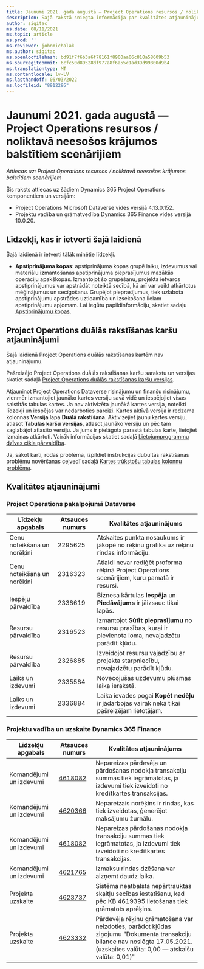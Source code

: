 ```yaml
---
title: Jaunumi 2021. gada augustā — Project Operations resursos / noliktavā neesošos krājumos balstītiem scenārijiem
description: Šajā rakstā sniegta informācija par kvalitātes atjauninājumiem, kas pieejami 2021. gada augusta projekta operāciju laidienā uz resursiem/neuzkrātiem scenārijiem.
author: sigitac
ms.date: 08/11/2021
ms.topic: article
ms.prod: ''
ms.reviewer: johnmichalak
ms.author: sigitac
ms.openlocfilehash: bd91f7f6b3a6f78161f8900aa06c810a58609b53
ms.sourcegitcommit: 6cfc50d89528df977a8f6a55c1ad39d99800d9b4
ms.translationtype: MT
ms.contentlocale: lv-LV
ms.lasthandoff: 06/03/2022
ms.locfileid: "8912295"
---
```

# <a name="whats-new-august-2021---project-operations-for-resourcenon-stocked-based-scenarios"></a>Jaunumi 2021. gada augustā — Project Operations resursos / noliktavā neesošos krājumos balstītiem scenārijiem

*Attiecas uz: Project Operations resursos / noliktavā neesošos krājumos balstītiem scenārijiem*

Šis raksts attiecas uz šādiem Dynamics 365 Project Operations komponentiem un versijām:

   - Project Operations Microsoft Dataverse vides versijā 4.13.0.152.
   - Projektu vadība un grāmatvedība Dynamics 365 Finance vides versijā 10.0.20.

## <a name="features-included-in-this-release"></a>Līdzekļi, kas ir ietverti šajā laidienā

Šajā laidienā ir ietverti tālāk minētie līdzekļi.

- **Apstiprinājuma kopas**: apstiprinājuma kopas grupē laiku, izdevumus vai materiālu izmantošanas apstiprinājuma pieprasījumus mazākās operāciju apakškopās. Izmantojot šo grupēšanu, projekta ietvaros apstiprinājumus var apstrādāt noteiktā secībā, kā arī var veikt atkārtotus mēģinājumus un secīgošanu. Grupējot pieprasījumus, tiek uzlabota apstiprinājumu apstrādes uzticamība un izsekošana lielam apstiprinājumu apjomam. Lai iegūtu papildinformāciju, skatiet sadaļu [Apstiprinājumu kopas](../approvals/approval-sets.md).

## <a name="project-operations-dual-write-maps-updates"></a>Project Operations duālās rakstīšanas karšu atjauninājumi

Šajā laidienā Project Operations duālās rakstīšanas kartēm nav atjauninājumu.

Pašreizējo Project Operations duālās rakstīšanas karšu sarakstu un versijas skatiet sadaļā [Project Operations duālās rakstīšanas karšu versijas](../environment/resource-dual-write-maps.md).

Atjauninot Project Operations Dataverse risinājumu un finanšu risinājumu, vienmēr izmantojiet jaunāko kartes versiju savā vidē un iespējojiet visas saistītās tabulas kartes. Ja nav aktivizēta jaunākā kartes versija, noteikti līdzekļi un iespējas var nedarboties pareizi. Kartes aktīvā versija ir redzama kolonnas **Versija** lapā **Duālā rakstīšana**. Aktivizējiet jaunu kartes versiju, atlasot **Tabulas karšu versijas**, atlasot jaunāko versiju un pēc tam saglabājot atlasīto versiju. Ja jums ir pielāgota parastā tabulas karte, lietojiet izmaiņas atkārtoti. Vairāk informācijas skatiet sadaļā [Lietojumprogrammu dzīves cikla pārvaldība](/dynamics365/fin-ops-core/dev-itpro/data-entities/dual-write/app-lifecycle-management).

Ja, sākot karti, rodas problēma, izpildiet instrukcijas dubultās rakstīšanas problēmu novēršanas ceļvedī sadaļā [Kartes trūkstošu tabulas kolonnu problēma](/dynamics365/fin-ops-core/dev-itpro/data-entities/dual-write/dual-write-troubleshooting-finops-upgrades#missing-table-columns-issue-on-maps).

## <a name="quality-updates"></a>Kvalitātes atjauninājumi

### <a name="project-operations-on-dataverse"></a>Project Operations pakalpojumā Dataverse

| **Līdzekļu apgabals** | **Atsauces numurs** | **Kvalitātes atjauninājums** |
| --- | --- | --- |
| Cenu noteikšana un norēķini | 2295625 | Atskaites punkta nosaukums ir jākopē no rēķinu grafika uz rēķinu rindas informāciju. |
| Cenu noteikšana un norēķini | 2316323 | Atlaidi nevar rediģēt proforma rēķinā Project Operations scenārijiem, kuru pamatā ir resursi. |
|   Iespēju pārvaldība | 2338619 | Biznesa kārtulas **Iespēja** un **Piedāvājums** ir jāizsauc tikai lapās. |
| Resursu pārvaldība | 2316523 | Izmantojot **Sūtīt pieprasījumu** no resursu prasības, kurai ir pievienota loma, nevajadzētu parādīt kļūdu. |
| Resursu pārvaldība | 2326885 | Izveidojot resursu vajadzību ar projekta starpniecību, nevajadzētu parādīt kļūdu. |
| Laiks un izdevumi | 2335584 | Novecojušas uzdevumu plūsmas laika ierakstā. |
| Laiks un izdevumi | 2336884 | Laika ievades pogai **Kopēt nedēļu** ir jādarbojas vairāk nekā tikai pašreizējam lietotājam. |


### <a name="project-management-and-accounting-on-dynamics-365-finance"></a>Projektu vadība un uzskaite Dynamics 365 Finance

| Līdzekļu apgabals | Atsauces numurs | Kvalitātes atjauninājums |
| --- | --- | --- |
| Komandējumi un izdevumi | [4618082](https://fix.lcs.dynamics.com/Issue/Details?kb=4618082&amp;bugId=583101&amp;dbType=3&amp;qc=9c85ac8ca1e5e9cd07fac9e9aa2cb0914724e28b86ad3339dacf7741f554c605) | Nepareizas pārdevēja un pārdošanas nodokļa transakciju summas tiek iegrāmatotas, ja izdevumi tiek izveidoti no kredītkartes transakcijas. |
| Komandējumi un izdevumi | [4620366](https://fix.lcs.dynamics.com/Issue/Details?kb=4620366&amp;bugId=579485&amp;dbType=3&amp;qc=e864789bd95505ea624c537d585bf113c2de60b97c88439d44693dbd85aa8e92) | Nepareizais norēķins ir rindas, kas tiek izveidotas, ģenerējot maksājumu žurnālu. |
| Komandējumi un izdevumi | [4618082](https://fix.lcs.dynamics.com/Issue/Details?kb=4618082&amp;bugId=583101&amp;dbType=3&amp;qc=9c85ac8ca1e5e9cd07fac9e9aa2cb0914724e28b86ad3339dacf7741f554c605) | Nepareizas pārdošanas nodokļa transakciju summas tiek iegrāmatotas, ja izdevumi tiek izveidoti no kredītkartes transakcijas. |
| Komandējumi un izdevumi | [4621765](https://fix.lcs.dynamics.com/Issue/Details?kb=4621765&amp;bugId=587306&amp;dbType=3&amp;qc=6fbfad0123d4e95eaf8d5a5a2f6c354577c991b7905c852ab02d1f94e728a876) | Izmaksu rindas dzēšana var aizņemt daudz laika. |
| Projekta uzskaite | [4623737](https://fix.lcs.dynamics.com/Issue/Details?kb=4623737&amp;bugId=598109&amp;dbType=3&amp;qc=4101fc5865201e21815299f2ff11ae46d5d5370510868df86c25ee09a8ca1a0c) | Sistēma neatbalsta nepārtrauktas skaitļu secības iestatīšanu, kad pēc KB 4619395 lietošanas tiek grāmatots aprēķins. |
| Projekta uzskaite | [4623332](https://fix.lcs.dynamics.com/Issue/Details?kb=4623332&amp;bugId=586034&amp;dbType=3&amp;qc=2f64bb1977c4a9c9dd2ce9de7e72230b86eca14b6295c5bbfb614ea97ad81caf) | Pārdevēja rēķinu grāmatošana var neizdoties, parādot kļūdas ziņojumu "Dokumenta transakciju bilance nav noslēgta 17.05.2021. (uzskaites valūta: 0,00 — atskaišu valūta: 0,01)" |
